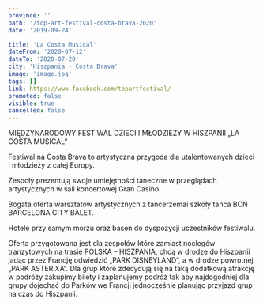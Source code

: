 ```yaml
---
province: ''
path: '/top-art-festival-costa-brava-2020'
date: '2019-09-24'

title: 'La Costa Musical'
dateFrom: '2020-07-12'
dateTo: '2020-07-20'
city: 'Hiszpania - Costa Brava'
image: 'image.jpg'
tags: []
link: https://www.facebook.com/topartfestival/
promoted: false
visible: true
cancelled: false
---
```

MIĘDZYNARODOWY FESTIWAL DZIECI I MŁODZIEŻY W HISZPANII
„LA COSTA MUSICAL“

Festiwal na Costa Brava to artystyczna przygoda dla utalentowanych dzieci i młodzieży z całej Europy. 

Zespoły prezentują swoje umiejętności taneczne w przeglądach artystycznych w sali koncertowej Gran Casino. 

Bogata oferta warsztatów artystycznych z tancerzemai szkoły tańca BCN BARCELONA CITY BALET.

Hotele przy samym morzu oraz basen do dyspozycji uczestników festiwalu.

Oferta przygotowana jest dla zespołów które zamiast noclegów tranzytowych na trasie POLSKA – 
HISZPANIA, chcą w drodze do Hiszpanii jadąc przez Francję odwiedzić „PARK DISNEYLAND“, a w drodze
 powrotnej „PARK ASTERIXA“.
Dla grup które zdecydują się na taką dodatkową atrakcję w podróży zakupimy bilety i zaplanujemy podróż tak aby najdogodniej dla grupy dojechać do Parków we Francji jednocześnie planując przyjazd grup na czas do Hiszpanii. 
